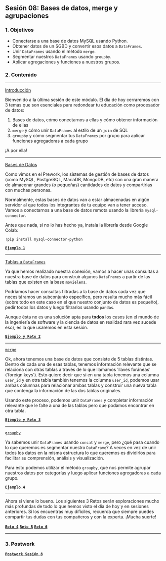 
## Sesión 08: Bases de datos, merge y agrupaciones

### 1. Objetivos

- Conectarse a una base de datos MySQL usando Python.
- Obtener datos de un SGBD y convertir esos datos a `DataFrames`.
- Unir `DataFrames` usando el método `merge`.
- Segmentar nuestros `DataFrames` usando `groupby`.
- Aplicar agregaciones y funciones a nuestros grupos.

### 2. Contenido

---

<ins>Introducción</ins>

Bienvenido a la última sesión de este módulo. El día de hoy cerraremos con 3 temas que son esenciales para redondear tu educación como procesador de datos:

1. Bases de datos, cómo conectarnos a ellas y cómo obtener información de ellas
2. `merge` y cómo unir `DataFrames` al estilo de un `join` de SQL
3. `groupby` y cómo segmentar tus `DataFrames` por grupo para aplicar funciones agregadoras a cada grupo

¡A por ella!

---

<ins>Bases de Datos</ins>

Como vimos en el Prework, los sistemas de gestión de bases de datos (como MySQL, PostgreSQL, MariaDB, MongoDB, etc) son una gran manera de almacenar grandes (o pequeñas) cantidades de datos y compartirlas con muchas personas.

Normalmente, estas bases de datos van a estar almacenadas en algún servidor al que todos los integrantes de tu equipo van a tener acceso. Vamos a conectarnos a una base de datos remota usando la librería `mysql-connector`.

Antes que nada, si no lo has hecho ya, instala la librería desde Google Colab:

`!pip install mysql-connector-python`

>

[**`Ejemplo 1`**](01E-conectandose.ipynb)

---

<ins>Tablas a `DataFrames`</ins>

Ya que hemos realizado nuestra conexión, vamos a hacer unas consultas a nuestra base de datos para construir algunos `DataFrames` a partir de las tablas que existen en la base `movielens`.

Podríamos hacer consultas filtradas a la base de datos cada vez que necesitáramos un subconjunto específico, pero resulta mucho más fácil (sobre todo en este caso en el que nuestro conjunto de datos es pequeño), pedir todos los datos y luego filtrarlos usando `pandas`.

Aunque ésta no es una solución apta para **todos** los casos (en el mundo de la ingeniería de software y la ciencia de datos en realidad rara vez sucede eso), es la que usaremos en esta sesión.

>

[**`Ejemplo y Reto 2`**](02ER-tablas_a_dataframes.ipynb)

---

<ins>`merge`</ins>

Ok, ahora tenemos una base de datos que consiste de 5 tablas distintas. Dentro de cada una de esas tablas, tenemos información relevante que se relaciona con otras tablas a través de lo que llamamos 'llaves foráneas' ('foreign keys'). Esto quiere decir que si en una tabla tenemos una columna `user_id` y en otra tabla también tenemos la columna `user_id`, podemos usar ambas columnas para relacionar ambas tablas y construir una nueva tabla que contenga la información de las dos tablas originales.

Usando este proceso, podemos unir `DataFrames` y completar información relevante que le falte a una de las tablas pero que podamos encontrar en otra tabla.

>

[**`Ejemplo y Reto 3`**](03ER-merge.ipynb)

---

<ins>`groupby`</ins>

Ya sabemos unir `DataFrames` usando `concat` y `merge`, pero ¿qué pasa cuando lo que queremos es segmentar nuestro `DataFrame`? A veces en vez de unir todos los datos en la misma estructura lo que queremos es dividirlos para facilitar su comprensión, análisis y visualización.

Para esto podemos utilizar el método `groupby`, que nos permite agrupar nuestros datos por categorías y luego aplicar funciones agregadoras a cada grupo.

>

[**`Ejemplo 4`**](04E-groupby.ipynb)

---

Ahora sí viene lo bueno. Los siguientes 3 Retos serán exploraciones mucho más profundas de todo lo que hemos visto el día de hoy y en sesiones anteriores. Si los encuentras muy difíciles, recuerda que siempre puedes compartir tus dudas con tus compañeros y con la experta. ¡Mucha suerte!

[**`Reto 4`**](04R-las_mejores_50.ipynb)
[**`Reto 5`**](05R-ratings_de_mas_valoradas.ipynb)
[**`Reto 6`**](06R-lo_que_los_cientificos_aman.ipynb)

---

### 3. Postwork

[**`Postwork Sesión 8`**](07A-Postwork.md)
